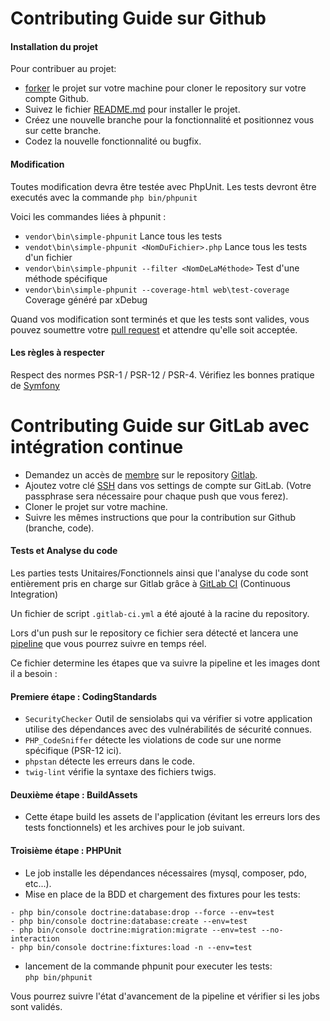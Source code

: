 <h1>Contributing Guide sur Github</h1>

<h4>Installation du projet</h4>

Pour contribuer au projet:  
- [forker](https://docs.github.com/en/github/getting-started-with-github/fork-a-repo) le projet sur votre machine pour cloner le repository sur votre compte Github.
- Suivez le fichier [README.md](https://github.com/WainlaiN/todoV2/README.md) pour installer le projet.
- Créez une nouvelle branche pour la fonctionnalité et positionnez vous sur cette branche.
- Codez la nouvelle fonctionnalité ou bugfix.

<h4>Modification</h4>

Toutes modification devra être testée avec PhpUnit. Les tests devront être executés avec la commande `php bin/phpunit`

Voici les commandes liées à phpunit :
- `vendor\bin\simple-phpunit` Lance tous les tests
- `vendot\bin\simple-phpunit <NomDuFichier>.php` Lance tous les tests d'un fichier
- `vendor\bin\simple-phpunit --filter <NomDeLaMéthode>` Test d'une méthode spécifique
- `vendor\bin\simple-phpunit --coverage-html web\test-coverage` Coverage généré par xDebug


Quand vos modification sont terminés et que les tests sont valides, vous pouvez soumettre votre [pull request](https://docs.github.com/en/github/collaborating-with-issues-and-pull-requests/about-pull-requests) et attendre
qu'elle soit acceptée.


<h4>Les règles à respecter</h4>

Respect des normes PSR-1 / PSR-12 / PSR-4.
Vérifiez les bonnes pratique de [Symfony](https://symfony.com/doc/current/best_practices.html)

<h1>Contributing Guide sur GitLab avec intégration continue</h1>

- Demandez un accès de [membre](https://docs.gitlab.com/ee/user/project/members/#project-membership-and-requesting-access) sur le repository [Gitlab](https://gitlab.com/WainlaiN/todov2).
- Ajoutez votre clé [SSH](https://docs.gitlab.com/ee/ssh/#adding-an-ssh-key-to-your-gitlab-account) dans vos settings de compte sur GitLab. (Votre passphrase sera nécessaire pour chaque push que vous ferez).
- Cloner le projet sur votre machine.
- Suivre les mêmes instructions que pour la contribution sur Github (branche, code).

<h4>Tests et Analyse du code</h4>

Les parties tests Unitaires/Fonctionnels ainsi que l'analyse du code sont entièrement pris en charge sur Gitlab grâce à [GitLab CI](https://docs.gitlab.com/ee/ci/) (Continuous Integration)

Un fichier de script `.gitlab-ci.yml` a été ajouté à la racine du repository. 
 
Lors d'un push sur le repository ce fichier sera détecté et lancera une [pipeline](https://docs.gitlab.com/ee/ci/pipelines/index.html) que vous pourrez suivre en temps réel.

Ce fichier determine les étapes que va suivre la pipeline et les images dont il a besoin :  
 
<h4>Premiere étape : CodingStandards</h4>

- `SecurityChecker` Outil de sensiolabs qui va vérifier si votre application utilise des dépendances avec des vulnérabilités de sécurité connues.  
- `PHP_CodeSniffer` détecte les violations de code sur une norme spécifique (PSR-12 ici).
- `phpstan` détecte les erreurs dans le code.
- `twig-lint` vérifie la syntaxe des fichiers twigs.

<h4>Deuxième étape : BuildAssets</h4>

- Cette étape build les assets de l'application (évitant les erreurs lors des tests fonctionnels) et les archives pour le job suivant.

<h4>Troisième étape : PHPUnit</h4>

- Le job installe les dépendances nécessaires (mysql, composer, pdo, etc...).
- Mise en place de la BDD et chargement des fixtures pour les tests:

```composer
- php bin/console doctrine:database:drop --force --env=test
- php bin/console doctrine:database:create --env=test
- php bin/console doctrine:migration:migrate --env=test --no-interaction
- php bin/console doctrine:fixtures:load -n --env=test
```

- lancement de la commande phpunit pour executer les tests:  
`php bin/phpunit`

Vous pourrez suivre l'état d'avancement de la pipeline et vérifier si les jobs sont validés.